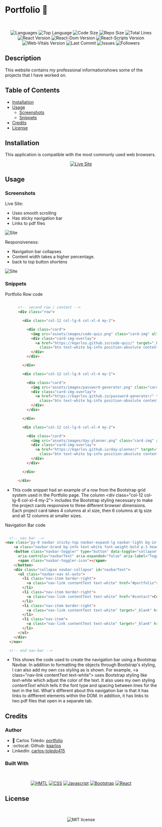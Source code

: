 # Portfolio 💼

</br>
<p align="center">
    <img src="https://img.shields.io/github/languages/count/kqarlos/kqarlos.github.io?style=for-the-badge" alt="Languages" />
    <img src="https://img.shields.io/github/languages/top/kqarlos/kqarlos.github.io?style=for-the-badge" alt="Top Language" />
    <img src="https://img.shields.io/github/languages/code-size/kqarlos/kqarlos.github.io?style=for-the-badge" alt="Code Size" />
    <img src="https://img.shields.io/github/repo-size/kqarlos/kqarlos.github.io?style=for-the-badge" alt="Repo Size" />   
    <img src="https://img.shields.io/tokei/lines/github/kqarlos/kqarlos.github.io?style=for-the-badge" alt="Total Lines" />
    <img src="https://img.shields.io/github/package-json/dependency-version/kqarlos/kqarlos.github.io/react?style=for-the-badge" alt="React Version" />
    <img src="https://img.shields.io/github/package-json/dependency-version/kqarlos/kqarlos.github.io/react-dom?style=for-the-badge" alt="React-Dom Version" />
    <img src="https://img.shields.io/github/package-json/dependency-version/kqarlos/kqarlos.github.io/react-scripts?style=for-the-badge" alt="React-Scripts Version" />
    <img src="https://img.shields.io/github/package-json/dependency-version/kqarlos/kqarlos.github.io/web-vitals?style=for-the-badge" alt="Web-Vitals Version" />
    <img src="https://img.shields.io/github/last-commit/kqarlos/kqarlos.github.io?style=for-the-badge" alt="Last Commit" />  
    <img src="https://img.shields.io/github/issues/kqarlos/kqarlos.github.io?style=for-the-badge" alt="Issues" />  
    <img src="https://img.shields.io/github/followers/kqarlos?style=social" alt="Followers" />  
</p>


## Description

This website contains my professional informationshows some of the projects that I have worked on.

## Table of Contents

* [Installation](#installation)
* [Usage](#usage)
    * [Screenshots](#screenshots)
    * [Snippets](#snippets)
* [Credits](#credits)
* [License](#license)

## Installation

This application is compatible with the most commonly used web browsers.

<p align="center">
    <a href="https://kqarlos.github.io/"><img src="https://img.shields.io/badge/-👉 See Live Site-success?style=for-the-badge"  alt="Live Site" /></a>
</p>

## Usage

### Screenshots

Live Site:
 * Uses smooth scrolling
 * Has sticky navigation bar
 * Links to pdf files

![Site](./src/assets/images/fullsite.gif)


Responsiveness:
 * Navigation bar collapses
 * Content width takes a higher percentage.
 * back to top button shortens


![Site](./src/assets/images/responsive.gif)



### Snippets

Portfolio Row code

```html

      <!-- second row / content -->
      <div class="row">

        <div class="col-12 col-lg-6 col-xl-4 my-2">

          <div class="card">
            <img src="assets/images/code-quiz.png" class="card-img" alt="Code Quiz">
            <div class="card-img-overlay">
              <a href="https://kqarlos.github.io/code-quiz/" target="_blank"
                class="btn text-white bg-info position-absolute contentText projectBtn">Code Quiz</a>
            </div>
          </div>

        </div>

        <div class="col-12 col-lg-6 col-xl-4 my-2">

          <div class="card">
            <img src="assets/images/password-generator.png" class="card-img" alt="Password Generator">
            <div class="card-img-overlay">
              <a href="https://kqarlos.github.io/password-generator/" target="_blank"
                class="btn text-white bg-info position-absolute contentText projectBtn">Password Generator</a>
            </div>
          </div>

        </div>

        <div class="col-12 col-lg-6 col-xl-4 my-2">

          <div class="card">
            <img src="assets/images/day-planner.png" class="card-img" alt="Day Planner">
            <div class="card-img-overlay">
              <a href="https://kqarlos.github.io/day-planner/" target="_blank"
                class="btn text-white bg-info position-absolute contentText projectBtn">Day Planner</a>
            </div>
          </div>

        </div>

      </div>

```


* This code snippet had an example of a row from the Bootstrap grid system used in the Portfolio page. The column &lt;div class="col-12 col-lg-6 col-xl-4 my-2"&gt; includes the Bootstrap styling necessary to make the project cards responsive to three different browser dimensions. Each project card takes 4 columns at xl size, then 6 columns at lg size and all 12 columns at smaller sizes.

Navigation Bar code 

```html

  <!-- nav bar -->
<nav class="py-0 navbar sticky-top navbar-expand-lg navbar-light bg-info">
    <a class="navbar-brand bg-info text-white font-weight-bold p-3 headingText" href="#about">Carlos Toledo</a>
    <button class="navbar-toggler" type="button" data-toggle="collapse" data-target="#navbarText"
      aria-controls="navbarText" aria-expanded="false" aria-label="Toggle navigation">
      <span class="navbar-toggler-icon"></span>
    </button>
    <div class="collapse navbar-collapse" id="navbarText">
      <ul class="navbar-nav ml-auto">
        <li class="nav-item border-right">
          <a class="nav-link contentText text-white" href="#portfolio">Portfolio</a>
        </li>
        <li class="nav-item border-right">
          <a class="nav-link contentText text-white" href="#contact">Contact</a>
        </li>
        <li class="nav-item border-right">
          <a class="nav-link contentText text-white" target="_blank" href="assets/resume.pdf">Resume</a>
        </li>
        <li class="nav-item">
          <a class="nav-link contentText text-white" target="_blank" href="assets/cover-letter.pdf">Cover Letter</a>
        </li>
      </ul>
    </div>
  </nav>

  <!-- end nav-bar -->

```

* This shows the code used to create the navigation bar using a Bootstrap Navbar. In addition to formatting the objects through Bootstrap's styling, I can also add my own css styling as is shown. For example, &lt;a class="nav-link contentText text-white"&gt; uses Bootstrap styling like _text-white_ which adjust the color of the text. It also uses my own styling _contentText_ which tells it the font type and spacing between lines for the text in the list. What's different about this navigation bar is that it has links to diffferent elements within the DOM. In addition, it has links to two pdf files that open in a separate tab.

## Credits 

### Author

- 💼 Carlos Toledo: [portfolio](https://professional-portfolio2020.herokuapp.com/)
- :octocat: Github: [kqarlos](https://www.github.com/kqarlos)
- LinkedIn: [carlos-toledo415](https://www.linkedin.com/in/carlos-toledo415/)

### Built With

</br>
<p align="center">
    <a href="https://developer.mozilla.org/en-US/docs/Web/HTML"><img src="https://img.shields.io/badge/-HTML-orange?style=for-the-badge"  alt="HMTL" /></a>
    <a href="https://developer.mozilla.org/en-US/docs/Web/CSS"><img src="https://img.shields.io/badge/-CSS-blue?style=for-the-badge" alt="CSS" /></a>
    <a href="https://www.javascript.com/"><img src="https://img.shields.io/badge/-Javascript-yellow?style=for-the-badge" alt="Javascript" /></a>
    <a href="https://getbootstrap.com/"><img src="https://img.shields.io/badge/-Bootstrap-blueviolet?style=for-the-badge" alt="Bootstrap" /></a>
    <a href="https://handlebarsjs.com/"><img src="https://img.shields.io/badge/-React-orange?style=for-the-badge" alt="React" /></a>
</p>

## License

</br>
<p align="center">
    <img align="center" src="https://img.shields.io/github/license/kqarlos/professional-portfolio?style=for-the-badge" alt="MIT license" />
</p>